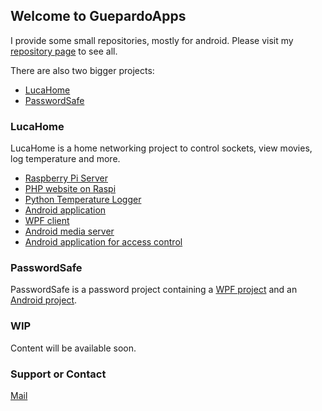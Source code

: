 ## Welcome to GuepardoApps

I provide some small repositories, mostly for android. Please visit my [repository page](https://github.com/GuepardoApps?tab=repositories) to see all.

There are also two bigger projects:
- [LucaHome](https://github.com/GuepardoApps/LucaHome)
- [PasswordSafe](https://github.com/GuepardoApps/PasswordSafe)

### LucaHome

LucaHome is a home networking project to control sockets, view movies, log temperature and more.
- [Raspberry Pi Server](https://github.com/GuepardoApps/LucaHome-RaspberryServer)
- [PHP website on Raspi](https://github.com/GuepardoApps/LucaHome-Website)
- [Python Temperature Logger](https://github.com/GuepardoApps/LucaHome-RaspberryTemperatureLogger)
- [Android application](https://github.com/GuepardoApps/LucaHome-AndroidApplication)
- [WPF client](https://github.com/GuepardoApps/LucaHome-WPFApplication)
- [Android media server](https://github.com/GuepardoApps/LucaHome-MediaServer)
- [Android application for access control](https://github.com/GuepardoApps/LucaHome-AndroidAppAccessControl)

### PasswordSafe

PasswordSafe is a password project containing a [WPF project](https://github.com/GuepardoApps/PasswordSafe-WindowsServer) and an [Android project](https://github.com/GuepardoApps/PasswordSafe-AndroidClient).

### WIP

Content will be available soon.

### Support or Contact

[Mail](guepardoapps@gmail.com)
